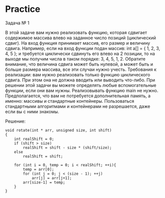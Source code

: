 # Practice

Задача № 1

В этой задаче вам нужно реализовать функцию, которая сдвигает содержимое массива влево на заданное число позиций (циклический сдвиг).
На вход функция принимает массив, его размер и величину сдвига. Например, если на вход функции подан массив: int a[] = { 1, 2, 3, 4, 5 }; и требуется циклически сдвинуть его влево на 2 позиции, то на выходе мы получим числа в таком порядке: 3, 4, 5, 1, 2.
Обратите внимание, что величина сдвига может быть нулевой, а может быть и больше размера массива, все эти случаи нужно учесть.
Требования к реализации: вам нужно реализовать только функцию циклического сдвига. При этом она не должна вводить или выводить что-либо. При решении этой задачи вы можете определять любые вспомогательные функции, если они вам нужны. Реализовывать функцию main не нужно. Предполагается, что вам не потребуется дополнительная память, а именно: массивы и стандартные контейнеры. Пользоваться стандартными алгоритмами и контейнерами не разрешается, даже если вы с ними знакомы.

Решение:

    void rotate(int * arr, unsigned size, int shift)
    {
        int realShift = 0;
        if (shift > size)
            realShift = shift - size * (shift/size);
        else
            realShift = shift;

        for (int i = 0, temp = 0; i < realShift; ++i){
            temp = arr[0];
            for (int j = 0; j < (size - 1); ++j)
                arr[j] = arr[j+1];
            arr[size-1] = temp;
        }
    }
